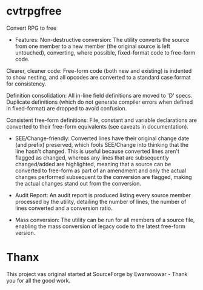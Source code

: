 # cvtrpgfree
Convert RPG to free

* Features:
Non-destructive conversion: The utility converts the source from one member to a new member (the original source is left untouched), converting, where possible, fixed-format code to free-form code.

Clearer, cleaner code: Free-form code (both new and existing) is indented to show nesting, and all opcodes are converted to a standard case format for consistency.

Definition consolidation: All in-line field definitions are moved to 'D' specs. Duplicate definitions (which do not generate compiler errors when defined in fixed-format) are dropped to avoid confusion.

Consistent free-form definitions: File, constant and variable declarations are converted to their free-form equivalents (see caveats in documentation).


* SEE/Change-friendly: 
Converted lines have their original change date (and prefix) preserved, which fools SEE/Change into thinking that the line hasn't changed. This is useful because converted lines aren't flagged as changed, whereas any lines that are subsequently changed/added are highlighted, meaning that a source can be converted to free-form as part of an amendment and only the actual changes performed subsequent to the conversion are flagged, making the actual changes stand out from the conversion.


* Audit Report: 
An audit report is produced listing every source member processed by the utility, detailing the number of lines, the number of lines converted and a conversion ratio.

* Mass conversion: 
The utility can be run for all members of a source file, enabling the mass conversion of legacy code to the latest free-form version.


# Thanx
This project vas original started at SourceForge by Ewarwoowar - Thank you for all the good work.
  
